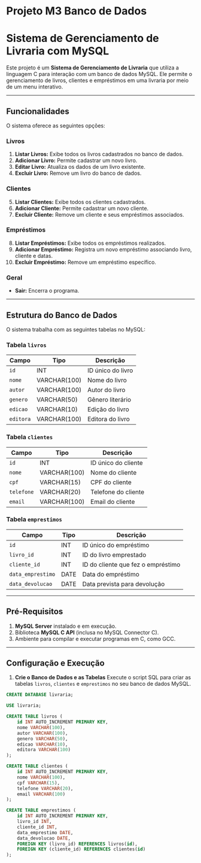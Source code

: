 # Projeto M3 Banco de Dados

# Sistema de Gerenciamento de Livraria com MySQL

Este projeto é um **Sistema de Gerenciamento de Livraria** que utiliza a linguagem C para interação com um banco de dados MySQL. Ele permite o gerenciamento de livros, clientes e empréstimos em uma livraria por meio de um menu interativo.  

---

## **Funcionalidades**

O sistema oferece as seguintes opções:  

### **Livros**
1. **Listar Livros:** Exibe todos os livros cadastrados no banco de dados.  
2. **Adicionar Livro:** Permite cadastrar um novo livro.  
3. **Editar Livro:** Atualiza os dados de um livro existente.  
4. **Excluir Livro:** Remove um livro do banco de dados.  

### **Clientes**
5. **Listar Clientes:** Exibe todos os clientes cadastrados.  
6. **Adicionar Cliente:** Permite cadastrar um novo cliente.  
7. **Excluir Cliente:** Remove um cliente e seus empréstimos associados.  

### **Empréstimos**
8. **Listar Empréstimos:** Exibe todos os empréstimos realizados.  
9. **Adicionar Empréstimo:** Registra um novo empréstimo associando livro, cliente e datas.  
10. **Excluir Empréstimo:** Remove um empréstimo específico.  

### **Geral**
- **Sair:** Encerra o programa.  

---

## **Estrutura do Banco de Dados**

O sistema trabalha com as seguintes tabelas no MySQL:  

### **Tabela `livros`**
| Campo     | Tipo        | Descrição             |
|-----------|-------------|-----------------------|
| `id`      | INT         | ID único do livro     |
| `nome`    | VARCHAR(100)| Nome do livro         |
| `autor`   | VARCHAR(100)| Autor do livro        |
| `genero`  | VARCHAR(50) | Gênero literário      |
| `edicao`  | VARCHAR(10) | Edição do livro       |
| `editora` | VARCHAR(100)| Editora do livro      |

### **Tabela `clientes`**
| Campo     | Tipo        | Descrição            |
|-----------|-------------|----------------------|
| `id`      | INT         | ID único do cliente  |
| `nome`    | VARCHAR(100)| Nome do cliente      |
| `cpf`     | VARCHAR(15) | CPF do cliente       |
| `telefone`| VARCHAR(20) | Telefone do cliente  |
| `email`   | VARCHAR(100)| Email do cliente     |

### **Tabela `emprestimos`**
| Campo             | Tipo        | Descrição                          |
|--------------------|-------------|------------------------------------|
| `id`              | INT         | ID único do empréstimo             |
| `livro_id`        | INT         | ID do livro emprestado             |
| `cliente_id`      | INT         | ID do cliente que fez o empréstimo |
| `data_emprestimo` | DATE        | Data do empréstimo                 |
| `data_devolucao`  | DATE        | Data prevista para devolução        |

---

## **Pré-Requisitos**

1. **MySQL Server** instalado e em execução.
2. Biblioteca **MySQL C API** (inclusa no MySQL Connector C).
3. Ambiente para compilar e executar programas em C, como GCC.

---

## **Configuração e Execução**

1. **Crie o Banco de Dados e as Tabelas**
   Execute o script SQL para criar as tabelas `livros`, `clientes` e `emprestimos` no seu banco de dados MySQL.

```sql
CREATE DATABASE livraria;

USE livraria;

CREATE TABLE livros (
    id INT AUTO_INCREMENT PRIMARY KEY,
    nome VARCHAR(100),
    autor VARCHAR(100),
    genero VARCHAR(50),
    edicao VARCHAR(10),
    editora VARCHAR(100)
);

CREATE TABLE clientes (
    id INT AUTO_INCREMENT PRIMARY KEY,
    nome VARCHAR(100),
    cpf VARCHAR(15),
    telefone VARCHAR(20),
    email VARCHAR(100)
);

CREATE TABLE emprestimos (
    id INT AUTO_INCREMENT PRIMARY KEY,
    livro_id INT,
    cliente_id INT,
    data_emprestimo DATE,
    data_devolucao DATE,
    FOREIGN KEY (livro_id) REFERENCES livros(id),
    FOREIGN KEY (cliente_id) REFERENCES clientes(id)
);
